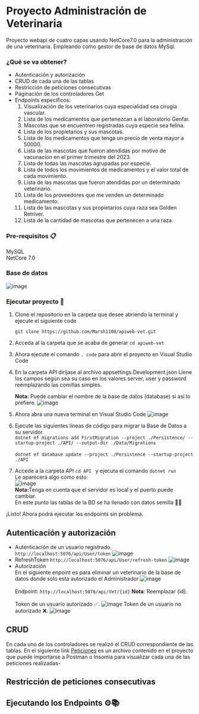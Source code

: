 # Proyecto Administración de Veterinaria
Proyecto webapi de cuatro capas usando NetCore7.0 para la administración de una veterinaria. Empleando como gestor de base de datos MySql.
### ¿Qué se va obtener?
  - Autenticación y autorización
  - CRUD de cada una de las tablas
  - Restricción de peticiones consecutivas
  - Paginación de los controladores Get
  - Endpoints específicos:
    1. Visualización de los veterinarios cuya especialidad sea cirugía vascular.
    2. Lista de los medicamentos que pertenezcan a el laboratorio Genfar.
    3. Mascotas que se encuentren registradas cuya especie sea felina.
    4. Lista de los propietarios y sus mascotas.
    5. Lista de los medicamentos que tenga un precio de venta mayor a 50000.
    6. Lista de las mascotas que fueron atendidas por motivo de vacunacion en el primer trimestre del 2023.
    7. Lista de todas las mascotas agrupadas por especie.
    8. Lista de todos los movimientos de medicamentos y el valor total de cada movimiento.
    9. Lista de las mascotas que fueron atendidas por un determinado veterinario.
    10. Lista de los proveedores que me venden un determinado medicamento.
    11. Lista de las mascotas y sus propietarios cuya raza sea Golden Retriver.
    12. Lista de la cantidad de mascotas que pertenecen a una raza.
### Pre-requisitos 📋
MySQL<br>
NetCore 7.0
### Base de datos
![image](https://github.com/Marsh1100/apiweb-vet/assets/131481951/da65121c-fa56-4ac4-937c-42ebe91220f2)
### Ejecutar proyecto 🔧
1. Clone el repositorio en la carpeta que desee abriendo la terminal y ejecute el siguiente code
   ```
   git clone https://github.com/Marsh1100/apiweb-vet.git
   ```
2. Acceda al la carpeta que se acaba de generar
   ```cd apiweb-vet ```
3. Ahora ejecute el comando ```. code``` para abrir el proyecto en Visual Studio Code
4. En la carpeta API diríjase al archivo appsettings.Development.json
     Llene los campos según sea su caso en los valores server, user y password reemplazando las comillas simples.

     <b>Nota:</b> Puede cambiar el nombre de la base de datos (database) si así lo prefiere.
     ![image](https://github.com/Marsh1100/apiweb-vet/assets/131481951/b20d2a13-52d6-4e23-a95d-a1b85efbe02e)
6. Ahora abra una nueva terminal en Visual Studio Code
  ![image](https://github.com/Marsh1100/apiweb-vet/assets/131481951/7844a7c0-fa95-4952-a94a-18fff4601fb2)
7. Ejecute las siguientes líneas de código para migrar la Base de Datos a su servidor. <br>
     ```dotnet ef migrations add FirstMigration --project ./Persistence/ --startup-project ./API/ --output-dir ./Data/Migrations ```<br><br>
     ```dotnet ef database update --project ./Persistence --startup-project ./API```
8. Accede a la carpeta API ```cd API ``` y ejecuta el comando    ```dotnet run ```<br>
  Le aparecerá algo como esto:<br>
  ![image](https://github.com/Marsh1100/apiweb-vet/assets/131481951/23015abf-e37f-417a-a298-b4bbad44c030)<br>
<b>Nota:</b>Tenga en cuenta que el servidor es local y el puerto puede cambiar.<br>
En este punto las tablas de la BD se ha llenado con datos semilla 🌱🌱

¡Listo! Ahora podrá ejecutar los endpoints sin problema.<br>
## Autenticación y autorización 
* Autenticación de un usuario registrado.
  ``` http://localhost:5076/api/User/token ```
  ![image](https://github.com/Marsh1100/apiweb-vet/assets/131481951/fd7327c6-b2cd-4ebd-a5d2-f73df1557493)<br>
* RefreshToken
  ``` http://localhost:5076/api/User/refresh-token ```
  ![image](https://github.com/Marsh1100/apiweb-vet/assets/131481951/5d5b8842-dc76-4ed4-a4c1-e0da17dbd922)<br>
* Autorización<br>
  En el siguiente enpoint es para eliminar un veterinario de la base de datos donde solo esta autorizado el Administrador
  ![image](https://github.com/Marsh1100/apiweb-vet/assets/131481951/d35615ba-df82-4333-a292-40d26876a0ef)<br><br>
  Endpoint:  ``` http://localhost:5076/api/Vet/{id} ``` <b>Nota</b>: Reemplazar {id}.<br>
  <br>Token de un usuario autorizado ✅.
  ![image](https://github.com/Marsh1100/apiweb-vet/assets/131481951/a9173043-d6ec-4565-95cf-341eee9bfafa)
  Token de un usuario no autorizado  ❌.
  ![image](https://github.com/Marsh1100/apiweb-vet/assets/131481951/f0f7d7f6-afcb-484b-a616-954f53a43d2b)<br>
## CRUD
En cada uno de los controladores se realizó el CRUD correspondiente de las tablas. En el siguiente link [Peticiones](https://github.com/Marsh1100/apiweb-vet/blob/main/vet.postman_collection.json) es un archivo contenido en el proyecto que puede importarse a Postman o Insomia para visualizar cada una de las peticiones realizadas-
## Restricción de peticiones consecutivas






## Ejecutando los Endpoints ⚙️📚
